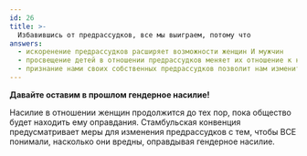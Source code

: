 ```yaml
---
id: 26
title: >-
  Избавившись от предрассудков, все мы выиграем, потому что
answers:
  - искоренение предрассудков расширяет возможности женщин И мужчин
  - просвещение детей в отношении предрассудков меняет их отношение к насилию
  - признание нами своих собственных предрассудков позволит нам измениться к лучшему
---
```

**Давайте оставим в прошлом гендерное насилие!**

Насилие в отношении женщин продолжится до тех пор, пока общество будет находить
ему оправдания. Стамбульская конвенция предусматривает меры для изменения
предрассудков с тем, чтобы ВСЕ понимали, насколько они вредны, оправдывая
гендерное насилие.
